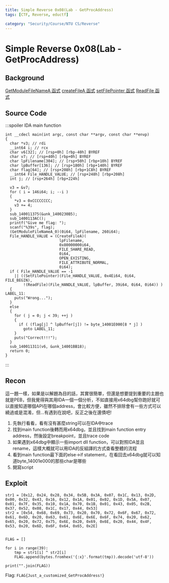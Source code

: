 ```yaml
---
title: Simple Reverse 0x08(Lab - GetProcAddress)
tags: [CTF, Reverse, eductf]

category: "Security/Course/NTU CS/Reverse"
---
```


# Simple Reverse 0x08(Lab - GetProcAddress)
## Background
[GetModuleFileNameA 函式](https://learn.microsoft.com/zh-tw/windows/win32/api/libloaderapi/nf-libloaderapi-getmodulefilenamea?ns-enrollment-type=Collection&ns-enrollment-id=rdg3b1j45ye486)
[createFileA 函式](https://learn.microsoft.com/zh-tw/windows/win32/api/fileapi/nf-fileapi-createfilea)
[setFilePointer 函式](https://learn.microsoft.com/zh-tw/windows/win32/api/fileapi/nf-fileapi-setfilepointer?ns-enrollment-type=Collection&ns-enrollment-id=rdg3b1j45ye486)
[ReadFile 函式](https://learn.microsoft.com/zh-tw/windows/win32/api/fileapi/nf-fileapi-readfile)

## Source Code
:::spoiler IDA main function
```cpp!
int __cdecl main(int argc, const char **argv, const char **envp)
{
  char *v3; // rdi
  __int64 i; // rcx
  char v6[32]; // [rsp+0h] [rbp-40h] BYREF
  char v7; // [rsp+40h] [rbp+0h] BYREF
  char lpFilename[304]; // [rsp+50h] [rbp+10h] BYREF
  char lpBuffer[136]; // [rsp+180h] [rbp+140h] BYREF
  char flag[64]; // [rsp+208h] [rbp+1C8h] BYREF
  __int64 File_HANDLE_VALUE; // [rsp+248h] [rbp+208h]
  int j; // [rsp+264h] [rbp+224h]

  v3 = &v7;
  for ( i = 146i64; i; --i )
  {
    *v3 = 0xCCCCCCCC;
    v3 += 4;
  }
  sub_140011375(&unk_1400230B5);
  sub_1400113AC();
  printf("Give me flag: ");
  scanf("%39s", flag);
  (GetModuleFileNameA_0)(0i64, lpFilename, 260i64);
  File_HANDLE_VALUE = (CreateFileA)(
                        lpFilename,
                        0x80000000i64,
                        FILE_SHARE_READ,
                        0i64,
                        OPEN_EXISTING,
                        FILE_ATTRIBUTE_NORMAL,
                        0i64);
  if ( File_HANDLE_VALUE == -1
    || ((SetFilePointer)(File_HANDLE_VALUE, 0x4Ei64, 0i64, FILE_BEGIN),
        !(ReadFile)(File_HANDLE_VALUE, lpBuffer, 39i64, 0i64, 0i64)) )
  {
LABEL_11:
    puts("Wrong...");
  }
  else
  {
    for ( j = 0; j < 39; ++j )
    {
      if ( (flag[j] ^ lpBuffer[j]) != byte_14001E000[8 * j] )
        goto LABEL_11;
    }
    puts("Correct!!!");
  }
  sub_140011311(v6, &unk_14001BB18);
  return 0;
}
```
:::
## Recon
這一題一樣，如果是以解題為目的話，其實很簡單，但還是想要提到重要的主題也就是PEB，但我覺得與其用IDA一個一個分析，不如直接用x64dbg幫你跑好就可以直接知道哪個API在哪個address，會比較方便，雖然不排除會有一些方式可以繞過或是混淆，但...有遇到在說吧，反正之後在還債吧!

1. 先執行看看，看有沒有甚麼string可以在IDA中trace
2. 找到main function後轉而用x64dbg，並且找到main function entry address，然後設定breakpoint，並且trace code
3. 如果遇到x64dbg中顯示一些import dll function，可以對照IDA並且rename，這樣大概就可以用IDA的反組譯的方式查看整體的流程
4. 看到main function最下面的else$\to$if statement，在看回去x64dbg就可以知道byte_14001e000的那些char是哪些
5. 開寫script
## Exploit
```python=
str1 = [0x12, 0x24, 0x28, 0x34, 0x5B, 0x3A, 0x07, 0x1C, 0x13, 0x2D, 0x00, 0x32, 0x43, 0x16, 0x12, 0x1A, 0x01, 0x02, 0x1D, 0x5A, 0x07, 0x01, 0x7F, 0x35, 0x10, 0x1A, 0x70, 0x1B, 0x01, 0x43, 0x05, 0x2B, 0x37, 0x52, 0x08, 0x1C, 0x17, 0x44, 0x53]
str2 = [0x54, 0x68, 0x69, 0x73, 0x20, 0x70, 0x72, 0x6F, 0x67, 0x72, 0x61, 0x6D, 0x20, 0x63, 0x61, 0x6E, 0x6E, 0x6F, 0x74, 0x20, 0x62, 0x65, 0x20, 0x72, 0x75, 0x6E, 0x20, 0x69, 0x6E, 0x20, 0x44, 0x4F, 0x53, 0x20, 0x6D, 0x6F, 0x64, 0x65, 0x2E]


FLAG = []

for i in range(39):
    tmp = str1[i] ^ str2[i]
    FLAG.append(bytes.fromhex('{:x}'.format(tmp)).decode('utf-8'))

print("".join(FLAG))
```

Flag: `FLAG{Just_a_customized_GetProcAddress!}`